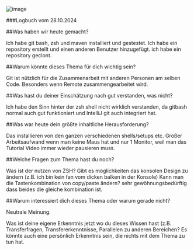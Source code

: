 ![image](https://github.com/user-attachments/assets/618cb36c-010b-48f9-9794-736ce6ecda88)

###Logbuch vom 28.10.2024

##Was haben wir heute gemacht?

Ich habe git bash, zsh und maven installiert und gestestet.
Ich habe ein repository erstellt und einen anderen Benutzer hinzugefügt.
ich habe ein repository geclont.

##Warum könnte dieses Thema für dich wichtig sein?

Git ist nützlich für die Zusammenarbeit mit anderen Personen am selben Code. Besonders wenn Remote zusammengearbeitet wird.

##Was hast du deiner Einschätzung nach gut verstanden, was nicht?

Ich habe den Sinn hinter der zsh shell nicht wirklich verstanden, da gitbash normal auch gut funktioniert und IntelliJ git auch integriert hat.

##Was war heute dein größte inhaltliche Herausforderung?

Das installieren von den ganzen verschiedenen shells/setups etc. Großer Arbeitsaufwand wenn man keine Maus hat und nur 1 Monitor, weil man das Tutorial Video immer wieder pausieren muss.

##Welche Fragen zum Thema hast du noch?

Was ist der nutzen von ZSH?
Gibt es möglichkeiten das konsolen Design zu ändern (z.B. ich bin kein fan vom dicken balken in der Konsole)
Kann man die Tastenkombination von copy/paste ändern? sehr gewöhnungsbedürftig dass beides die gleiche kombination ist.

##Warum interessiert dich dieses Thema oder warum gerade nicht?

Neutrale Meinung. 



Was ist deine eigene Erkenntnis jetzt wo du dieses Wissen hast (z.B. Transferfragen, Transfererkenntnisse, Parallelen zu anderen Bereichen? Es könnte auch eine persönlich Erkenntnis sein, die nichts mit dem Thema zu tun hat.

